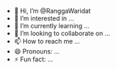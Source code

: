 - 👋 Hi, I’m @RanggaWaridat
- 👀 I’m interested in ...
- 🌱 I’m currently learning ...
- 💞️ I’m looking to collaborate on ...
- 📫 How to reach me ...
- 😄 Pronouns: ...
- ⚡ Fun fact: ...

<!---
RanggaWaridat/RanggaWaridat is a ✨ special ✨ repository because its `README.md` (this file) appears on your GitHub profile.
You can click the Preview link to take a look at your changes.
--->
